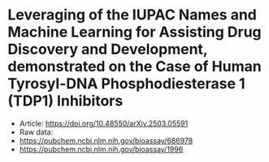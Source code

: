 # Leveraging of the IUPAC Names and Machine Learning for Assisting Drug Discovery and Development, demonstrated on the Case of Human Tyrosyl-DNA Phosphodiesterase 1 (TDP1) Inhibitors

- Article: https://doi.org/10.48550/arXiv.2503.05591
- Raw data: 
- https://pubchem.ncbi.nlm.nih.gov/bioassay/686978
- https://pubchem.ncbi.nlm.nih.gov/bioassay/1996

